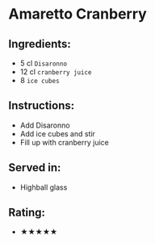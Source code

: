 # Amaretto Cranberry

## Ingredients:
- 5 cl `Disaronno`
- 12 cl `cranberry juice` <!-- - 10 cl `cranberry juice` -->
- 8 `ice cubes`

## Instructions:
- Add Disaronno
- Add ice cubes and stir
- Fill up with cranberry juice

## Served in:
- Highball glass

## Rating:
- ★★★★★